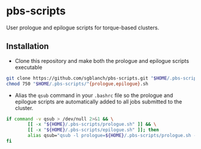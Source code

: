 # pbs-scripts

User prologue and epilogue scripts for torque-based clusters.

## Installation

* Clone this repository and make both the prologue and epilogue scripts executable

```bash
git clone https://github.com/sgblanch/pbs-scripts.git "$HOME/.pbs-scripts"
chmod 750 "$HOME/.pbs-scripts/"{prologue,epilogue}.sh
```
* Alias the `qsub` command in your `.bashrc` file so the prologue and epilogue scripts are automatically added to all jobs submitted to the cluster.

```bash
if command -v qsub > /dev/null 2>&1 && \
		[[ -x "${HOME}/.pbs-scripts/prologue.sh" ]] && \
		[[ -x "${HOME}/.pbs-scripts/epilogue.sh" ]]; then
        alias qsub="qsub -l prologue=${HOME}/.pbs-scripts/prologue.sh -l epilogue=${HOME}/.pbs-scripts/epilogue.sh"
fi
```
